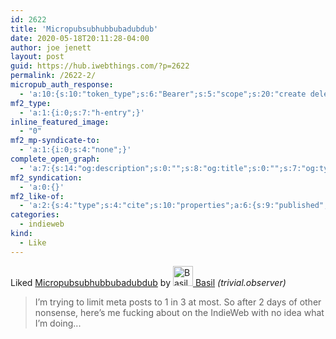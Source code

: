 ```yaml
---
id: 2622
title: 'Micropubsubhubbubadubdub'
date: 2020-05-18T20:11:28-04:00
author: joe jenett
layout: post
guid: https://hub.iwebthings.com/?p=2622
permalink: /2622-2/
micropub_auth_response:
  - 'a:10:{s:10:"token_type";s:6:"Bearer";s:5:"scope";s:20:"create delete update";s:2:"me";s:27:"https://hub.iwebthings.com/";s:9:"issued_by";s:54:"https://hub.iwebthings.com/wp-json/indieauth/1.0/token";s:9:"client_id";s:20:"https://omnibear.com";s:11:"client_name";s:8:"Omnibear";s:11:"client_icon";s:29:"https://omnibear.com/logo.svg";s:9:"issued_at";i:1589193303;s:4:"user";i:1;s:13:"last_accessed";i:1589846896;}'
mf2_type:
  - 'a:1:{i:0;s:7:"h-entry";}'
inline_featured_image:
  - "0"
mf2_mp-syndicate-to:
  - 'a:1:{i:0;s:4:"none";}'
complete_open_graph:
  - 'a:7:{s:14:"og:description";s:0:"";s:8:"og:title";s:0:"";s:7:"og:type";s:0:"";s:12:"twitter:card";s:7:"summary";s:15:"twitter:creator";s:0:"";s:19:"twitter:description";s:0:"";s:8:"og:image";s:0:"";}'
mf2_syndication:
  - 'a:0:{}'
mf2_like-of:
  - 'a:2:{s:4:"type";s:4:"cite";s:10:"properties";a:6:{s:9:"published";a:1:{i:0;s:25:"2020-05-15T19:35:03+01:00";}s:7:"updated";a:1:{i:0;s:25:"2020-05-15T19:35:03+01:00";}s:7:"summary";a:1:{i:0;s:161:"I’m trying to limit meta posts to 1 in 3 at most. So after 2 days of other nonsense, here’s me fucking about on the IndieWeb with no idea what I’m doing...";}s:4:"name";a:1:{i:0;s:24:"Micropubsubhubbubadubdub";}s:3:"url";a:1:{i:0;s:39:"https://trivial.observer/blog/micropub/";}s:6:"author";a:2:{s:4:"type";a:1:{i:0;s:6:"h-card";}s:10:"properties";a:3:{s:4:"name";a:1:{i:0;s:5:"Basil";}s:3:"url";a:1:{i:0;s:24:"https://trivial.observer";}s:5:"photo";a:1:{i:0;s:51:"https://trivial.observer/android-chrome-192x192.png";}}}}}'
categories:
  - indieweb
kind:
  - Like
---
```

<span class="kind-display-text">Liked</span> <a href="https://trivial.observer/blog/micropub/" class="p-name u-url">Micropubsubhubbubadubdub</a> by <a href="https://trivial.observer" class="h-card p-author"><img class="u-photo" src="https://trivial.observer/android-chrome-192x192.png" alt="Basil" width="32" height="32"> Basil</a> <em>(<span class="p-publication">trivial.observer</span>)</em>
<blockquote class="e-summary">I’m trying to limit meta posts to 1 in 3 at most. So after 2 days of other nonsense, here’s me fucking about on the IndieWeb with no idea what I’m doing...</blockquote>
